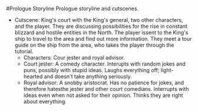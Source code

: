 #Prologue Storyline
Prologue storyline and cutscenes.

* Cutscene: King's court with the King's general, two other characters, and the player. They are discussing possibilities for the rise in constant blizzard and hostile entities in the North. The player issent to the King's ship to travel to the area and find out more information. They meet a tour guide on the ship from the area, who takes the player through the tutorial. 
    * Characters: Cour jester and royal advisor.
    * Court jester: A comedy character. Interupts with random jokes and puns, possibly with stupid ideas. Laughs everything off; light-hearted and doesn't take anything seriously.
    * Royal advisor: A snobby aristocrat. Has no patience for jokes, and therefore hatesthe jester and other court comedians. Interrupts with ideas even when not asked for their opinion. Thinks they are right about everything. 
